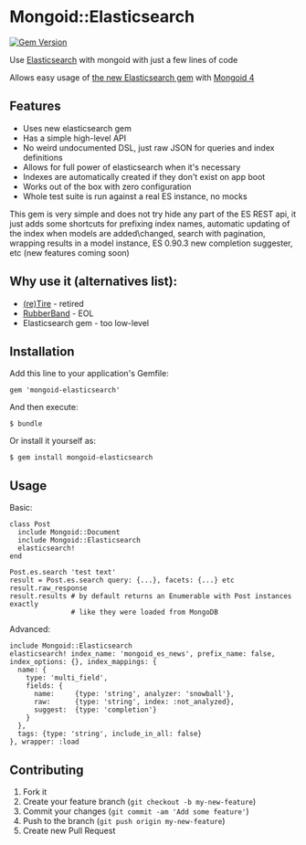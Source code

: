 # Mongoid::Elasticsearch

[![Gem Version](https://badge.fury.io/rb/mongoid-elasticsearch.png)](http://badge.fury.io/rb/mongoid-elasticsearch)


Use [Elasticsearch](http://www.elasticsearch.org/) with mongoid with just a few
lines of code

Allows easy usage of [the new Elasticsearch gem](https://github.com/elasticsearch/elasticsearch-ruby)
with [Mongoid 4](https://github.com/mongoid/mongoid)

## Features

- Uses new elasticsearch gem
- Has a simple high-level API
- No weird undocumented DSL, just raw JSON for queries and index definitions
- Allows for full power of elasticsearch when it's necessary
- Indexes are automatically created if they don't exist on app boot
- Works out of the box with zero configuration
- Whole test suite is run against a real ES instance, no mocks

This gem is very simple and does not try hide any part of the ES REST api, it
  just adds some shortcuts for prefixing index names, automatic updating of the index
  when models are added\changed, search with pagination, wrapping results in
  a model instance, ES 0.90.3 new completion suggester, etc (new features coming
  soon)

## Why use it (alternatives list):

- [(re)Tire](https://github.com/karmi/retire) - retired
- [RubberBand](https://github.com/grantr/rubberband) - EOL
- Elasticsearch gem - too low-level

## Installation

Add this line to your application's Gemfile:

    gem 'mongoid-elasticsearch'

And then execute:

    $ bundle

Or install it yourself as:

    $ gem install mongoid-elasticsearch

## Usage

Basic: 

    class Post
      include Mongoid::Document
      include Mongoid::Elasticsearch
      elasticsearch!
    end

    Post.es.search 'test text'
    result = Post.es.search query: {...}, facets: {...} etc
    result.raw_response
    result.results # by default returns an Enumerable with Post instances exactly
                   # like they were loaded from MongoDB

Advanced:

    include Mongoid::Elasticsearch
    elasticsearch! index_name: 'mongoid_es_news', prefix_name: false, index_options: {}, index_mappings: {
      name: {
        type: 'multi_field',
        fields: {
          name:     {type: 'string', analyzer: 'snowball'},
          raw:      {type: 'string', index: :not_analyzed},
          suggest:  {type: 'completion'} 
        }
      },
      tags: {type: 'string', include_in_all: false}
    }, wrapper: :load

## Contributing

1. Fork it
2. Create your feature branch (`git checkout -b my-new-feature`)
3. Commit your changes (`git commit -am 'Add some feature'`)
4. Push to the branch (`git push origin my-new-feature`)
5. Create new Pull Request
